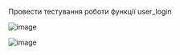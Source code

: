 Провести тестування роботи функції user_login

![image](https://user-images.githubusercontent.com/56974924/215107863-dda25961-cf24-4b52-b08d-7326b5daf55a.png)

![image](https://user-images.githubusercontent.com/56974924/215107883-ab9fe3d8-00be-437c-8516-97d8faa79008.png)
